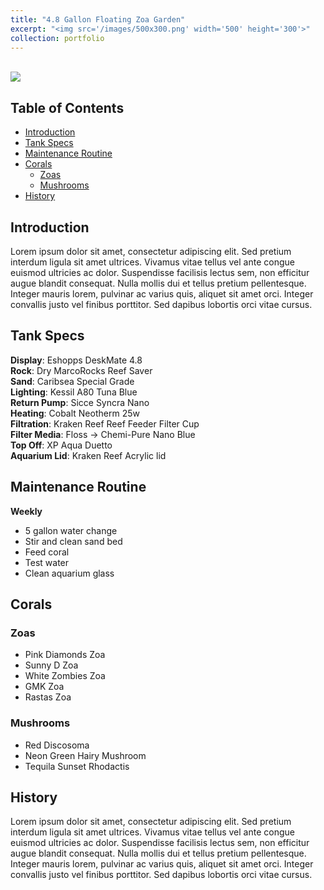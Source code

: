 ```yaml
---
title: "4.8 Gallon Floating Zoa Garden"
excerpt: "<img src='/images/500x300.png' width='500' height='300'>"
collection: portfolio
---
```


<br>
<img src='../../../../images/500x300.png'>

## Table of Contents
- [Introduction](#introduction)
- [Tank Specs](#tank-specs)
- [Maintenance Routine](#maintenance-routine)
- [Corals](#corals)
    - [Zoas](#zoas)
    - [Mushrooms](#mushrooms)
- [History](#history)


## Introduction

Lorem ipsum dolor sit amet, consectetur adipiscing elit. Sed pretium interdum ligula sit amet ultrices. Vivamus vitae tellus vel ante congue euismod ultricies ac dolor. Suspendisse facilisis lectus sem, non efficitur augue blandit consequat. Nulla mollis dui et tellus pretium pellentesque. Integer mauris lorem, pulvinar ac varius quis, aliquet sit amet orci. Integer convallis justo vel finibus porttitor. Sed dapibus lobortis orci vitae cursus.


## Tank Specs

**Display**:  Eshopps DeskMate 4.8 <br>
**Rock**: Dry MarcoRocks Reef Saver <br>
**Sand**: Caribsea Special Grade <br>
**Lighting**: Kessil A80 Tuna Blue <br>
**Return Pump**: Sicce Syncra Nano <br>
**Heating**: Cobalt Neotherm 25w <br>
**Filtration**: Kraken Reef Reef Feeder Filter Cup<br>
**Filter Media**: Floss -> Chemi-Pure Nano Blue <br>
**Top Off**: XP Aqua Duetto <br>
**Aquarium Lid**: Kraken Reef Acrylic lid <br>


## Maintenance Routine

**Weekly**
- 5 gallon water change
- Stir and clean sand bed
- Feed coral
- Test water
- Clean aquarium glass

## Corals

### Zoas

- Pink Diamonds Zoa
- Sunny D Zoa
- White Zombies Zoa
- GMK Zoa
- Rastas Zoa 


### Mushrooms

- Red Discosoma
- Neon Green Hairy Mushroom
- Tequila Sunset Rhodactis


## History

Lorem ipsum dolor sit amet, consectetur adipiscing elit. Sed pretium interdum ligula sit amet ultrices. Vivamus vitae tellus vel ante congue euismod ultricies ac dolor. Suspendisse facilisis lectus sem, non efficitur augue blandit consequat. Nulla mollis dui et tellus pretium pellentesque. Integer mauris lorem, pulvinar ac varius quis, aliquet sit amet orci. Integer convallis justo vel finibus porttitor. Sed dapibus lobortis orci vitae cursus.